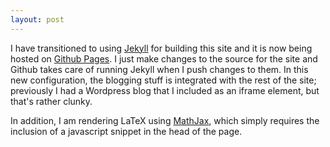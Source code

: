 ```yaml
---
layout: post
---
```


I have transitioned to using [Jekyll](http://jekyllrb.com) for building this site and it is now being hosted on [Github Pages](http://pages.github.com).  I just make changes to the source for the site and Github takes care of running Jekyll when I push changes to them.  In this new configuration, the blogging stuff is integrated with the rest of the site; previously I had a Wordpress blog that I included as an iframe element, but that's rather clunky.

In addition, I am rendering LaTeX using [MathJax](http://www.mathjax.org/), which simply requires the inclusion of a javascript snippet in the head of the page.
